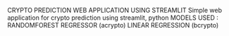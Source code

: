 CRYPTO PREDICTION WEB APPLICATION USING STREAMLIT
Simple web application for crypto prediction using streamlit, python 
MODELS USED :
RANDOMFOREST REGRESSOR (acrypto)
LINEAR REGRESSION (bcrypto)

